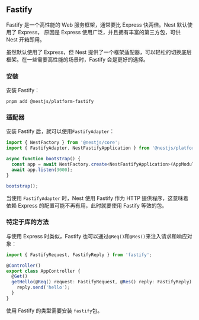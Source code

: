 ## Fastify

Fastify 是一个高性能的 Web 服务框架，通常要比 Express 快两倍。Nest 默认使用了 Express， 原因是 Express 使用广泛，并且拥有丰富的第三方包，可供 Nest 开箱即用。

虽然默认使用了 Express，但 Nest 提供了一个框架适配器，可以轻松的切换底层框架。在一些需要高性能的场景时，Fastify 会是更好的选择。

### 安装

安装 Fastify：

```shell
pnpm add @nestjs/platform-fastify
```

### 适配器

安装 Fastify 后，就可以使用`FastifyAdapter`：

```typescript
import { NestFactory } from '@nestjs/core';
import { FastifyAdapter, NestFastifyApplication } from '@nestjs/platform-fastify';

async function bootstrap() {
  const app = await NestFactory.create<NestFastifyApplication>(AppModule, new FastifyAdapter());
  await app.listen(3000);
}

bootstrap();
```

当使用 `FastifyAdapter` 时，Nest 使用 Fastify 作为 HTTP 提供程序，这意味着依赖 Express 的配置可能不再有用，此时就要使用 Fastify 等效的包。

### 特定于库的方法

与使用 Express 时类似，Fastify 也可以通过`@Req()`和`@Res()`来注入请求和响应对象：

```typescript
import { FastifyRequest, FastifyReply } from 'fastify';

@Controller()
export class AppController {
  @Get()
  getHello(@Req() request: FastifyRequest, @Res() reply: FastifyReply) {
    reply.send('hello');
  }
}
```

使用 Fastify 的类型需要安装 `fastify`包。
